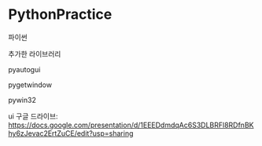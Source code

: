 # PythonPractice
파이썬

추가한 라이브러리   

pyautogui   

pygetwindow   

pywin32

ui 구글 드라이브: https://docs.google.com/presentation/d/1EEEDdmdqAc6S3DLBRFl8RDfnBKhy6zJevac2ErtZuCE/edit?usp=sharing
